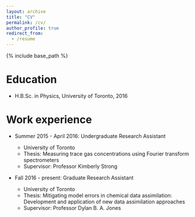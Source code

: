 ```yaml
---
layout: archive
title: "CV"
permalink: /cv/
author_profile: true
redirect_from:
  - /resume
---
```


{% include base_path %}

Education
======
* H.B.Sc. in Physics, University of Toronto, 2016

Work experience
======
* Summer 2015 - April 2016: Undergraduate Research Assistant
  * University of Toronto
  * Thesis: Measuring trace gas concentrations using Fourier transform spectrometers
  * Supervisor: Professor Kimberly Strong

* Fall 2016 - present: Graduate Research Assistant
  * University of Toronto
  * Thesis: Mitigating model errors in chemical data assimilation: Development and application of new data assimilation approaches
  * Supervisor: Professor Dylan B. A. Jones
  

